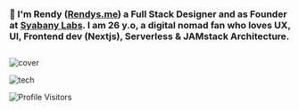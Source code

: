 
### 👋 I'm Rendy ([Rendys.me](https://Rendys.me)) a Full Stack Designer and as Founder at [Syabany Labs](https://syabany.com). I am 26 y.o, a digital nomad fan who loves UX, UI, Frontend dev (Nextjs), Serverless & JAMstack Architecture.
##

![cover](https://github.com/rendysyabany/rendysyabany.github.io/blob/master/static/img/cover1.png?raw=true)


![tech](https://github.com/rendysyabany/rendysyabany.github.io/blob/master/static/img/shots.png?raw=true)

![Profile Visitors](https://visitor-badge.glitch.me/badge?page_id=rendysyabany.rendysyabany)
